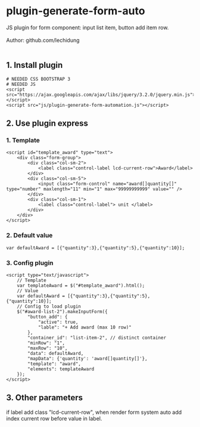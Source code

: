 # plugin-generate-form-auto
JS plugin for form component: input list item, button add item row. <br />
<br />
Author: github.com/lechidung<br />
<br />
## 1. Install plugin

```
# NEEDED CSS BOOTSTRAP 3
# NEEDED JS
<script src="https://ajax.googleapis.com/ajax/libs/jquery/3.2.0/jquery.min.js"></script>
<script src="js/plugin-generate-form-automation.js"></script>
```

## 2. Use plugin express
### 1. Template
```
<script id="template_award" type="text">
    <div class="form-group">
        <div class="col-sm-2">
            <label class="control-label lcd-current-row">Award</label>
        </div>
        <div class="col-sm-5">
            <input class="form-control" name="award[]quantity[]" type="number" maxlength="11" min="1" max="99999999999" value="" />
        </div>
        <div class="col-sm-1">
            <label class="control-label"> unit </label>
        </div>
    </div>
</script>
```
### 2. Default value
```
var defaultAward = [{"quantity":3},{"quantity":5},{"quantity":10}];
```
### 3. Config plugin
```
<script type="text/javascript">
    // Template
    var templateAward = $("#template_award").html();
    // Value
    var defaultAward = [{"quantity":3},{"quantity":5},{"quantity":10}];
    // Config to load plugin
    $("#award-list-2").makeInputForm({
        "button_add": {
            "active": true,
            "lable": "+ Add award (max 10 row)"
        },
        "container_id": "list-item-2", // distinct container
        "minRow": "1",
        "maxRow": "10",
        "data": defaultAward,
        "mapData": {'quantity': 'award[]quantity[]'},
        "template": "award",
        "elements": templateAward
    });
</script>
```
## 3. Other parameters

if label add class "lcd-current-row", when render form system auto add index current row before value in label.